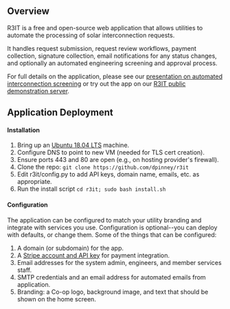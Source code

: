 ## Overview

R3IT is a free and open-source web application that allows utilities to automate the processing of solar interconnection requests.

It handles request submission, request review workflows, payment collection, signature collection, email notifications for any status changes, and optionally an automated engineering screening and approval process.

For full details on the application, please see our [presentation on automated interconnection screening](https://drive.google.com/file/d/1zsBoV4a9BIVMQWoLtOgYsDeK3V_T8Y7-/view?usp=sharing) or try out the app on our [R3IT public demonstration server](https://demo.r3it.ghw.io).

## Application Deployment

#### Installation

1. Bring up an [Ubuntu 18.04 LTS](https://releases.ubuntu.com/18.04/) machine.
2. Configure DNS to point to new VM (needed for TLS cert creation).
3. Ensure ports 443 and 80 are open (e.g., on hosting provider's firewall).
4. Clone the repo: `git clone https://github.com/dpinney/r3it`
5. Edit r3it/config.py to add API keys, domain name, emails, etc. as appropriate.
6. Run the install script `cd r3it; sudo bash install.sh`

#### Configuration

The application can be configured to match your utility branding and integrate with services you use. Configuration is optional--you can deploy with defaults, or change them. Some of the things that can be configured:

1. A domain (or subdomain) for the app.
1. A [Stripe account and API key](https://stripe.com/payments) for payment integration.
1. Email addresses for the system admin, engineers, and member services staff.
1. SMTP credentials and an email address for automated emails from application.
1. Branding: a Co-op logo, background image, and text that should be shown on the home screen.
